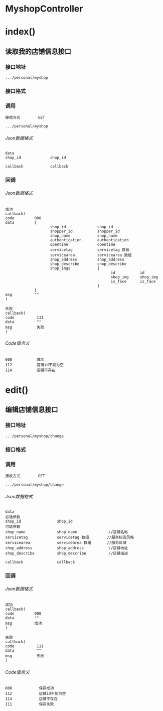 # MyshopController #
# index() #
## 读取我的店铺信息接口


### 接口地址


```
.../personal/myshop
```

### 接口格式

### 调用

```
接收方式        GET
```

```
.../personal/myshop
```

###### Json数据格式
```
data
shop_id             shop_id

callback            callback
```

### 回调
###### Json数据格式

```
成功
callback(
code         000
data         {
                    shop_id              shop_id
                    shopper_id           shopper_id
                    shop_name            shop_name
                    authentication       authentication
                    opentime             opentime
                    servicetag           servicetag 数组
                    servicearea          servicearea 数组
                    shop_address         shop_address
                    shop_describe        shop_describe
                    shop_imgs            {
                                               id           id
                                               shop_img     shop_img
                                               is_face      is_face
                                         }
             }
msg          ""
)
```

```
失败
callback(
code          111
data          ""
msg           失败
)
```

###### Code值含义

```
000           成功
112           店铺id不能为空
114           店铺不存在
```
# edit() #
## 编辑店铺信息接口


### 接口地址


```
.../personal/myshop/change
```

### 接口格式

### 调用

```
接收方式        GET
```

```
.../personal/myshop/change
```

###### Json数据格式
```
data
必选参数
shop_id                shop_id
可选参数
shop_name              shop_name              //店铺名称
servicetag             servicetag 数组        //服务标签风格
servicearea            servicearea 数组       //服务区域
shop_address           shop_address           //店铺地址
shop_describe          shop_describe          //店铺描述

callback               callback
```
### 回调
###### Json数据格式

```
成功
callback(
code         000
data         ""
msg          成功
)
```

```
失败
callback(
code          111
data          ""
msg           失败
)
```

###### Code值含义

```
000            保存成功
112            店铺id不能为空
114            店铺不存在
111            保存失败
```